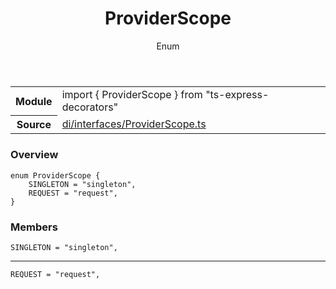 <header class="symbol-info-header">    <h1 id="providerscope">ProviderScope</h1>    <label class="symbol-info-type-label enum">Enum</label>      </header>
<section class="symbol-info">      <table class="is-full-width">        <tbody>        <tr>          <th>Module</th>          <td>            <div class="lang-typescript">                <span class="token keyword">import</span> { ProviderScope }                 <span class="token keyword">from</span>                 <span class="token string">"ts-express-decorators"</span>                            </div>          </td>        </tr>        <tr>          <th>Source</th>          <td>            <a href="https://github.com/Romakita/ts-express-decorators/blob/v3.3.0/src/di/interfaces/ProviderScope.ts#L0-L0">                di/interfaces/ProviderScope.ts            </a>        </td>        </tr>                </tbody>      </table>    </section>

### Overview

<pre><code class="typescript-lang">enum ProviderScope <span class="token punctuation">{</span>
    SINGLETON = "singleton"<span class="token punctuation">,</span>
    REQUEST = "request"<span class="token punctuation">,</span>
<span class="token punctuation">}</span></code></pre>

### Members

<div class="method-overview"><pre><code class="typescript-lang">SINGLETON = "singleton"<span class="token punctuation">,</span></code></pre></div>
<hr />
<div class="method-overview"><pre><code class="typescript-lang">REQUEST = "request"<span class="token punctuation">,</span></code></pre></div>
